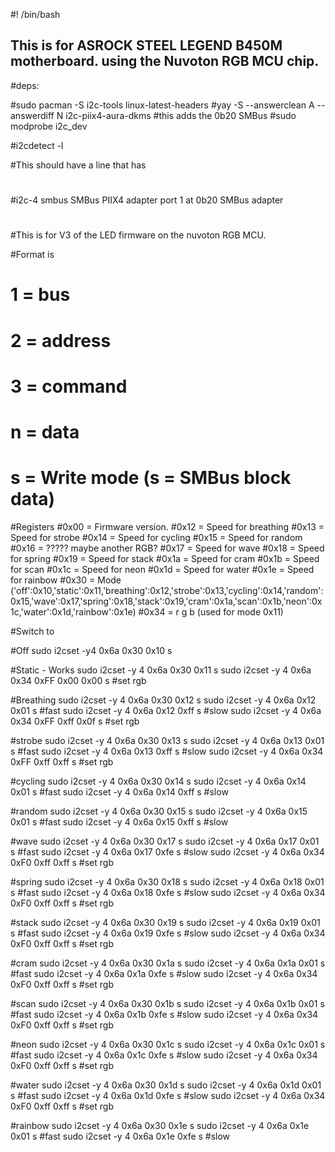 #! /bin/bash

## This is for ASROCK STEEL LEGEND B450M motherboard. using the Nuvoton RGB MCU chip.

#deps:

#sudo pacman -S i2c-tools linux-latest-headers
#yay -S --answerclean A --answerdiff N i2c-piix4-aura-dkms #this adds the 0b20 SMBus
#sudo modprobe i2c_dev

#i2cdetect -l 

#This should have a line that has 
#
#i2c-4	smbus     	SMBus PIIX4 adapter port 1 at 0b20	SMBus adapter
#
#This is for V3 of the LED firmware on the nuvoton RGB MCU.

#Format is
# 1 = bus
# 2 = address
# 3 = command
# n = data
# s = Write mode (s = SMBus block data)


#Registers
#0x00 = Firmware version.
#0x12 = Speed for breathing
#0x13 = Speed for strobe
#0x14 = Speed for cycling
#0x15 = Speed for random
#0x16 = ????? maybe another RGB?
#0x17 = Speed for wave
#0x18 = Speed for spring
#0x19 = Speed for stack
#0x1a = Speed for cram
#0x1b = Speed for scan
#0x1c = Speed for neon
#0x1d = Speed for water
#0x1e = Speed for rainbow
#0x30 = Mode ('off':0x10,'static':0x11,'breathing':0x12,'strobe':0x13,'cycling':0x14,'random':0x15,'wave':0x17,'spring':0x18,'stack':0x19,'cram':0x1a,'scan':0x1b,'neon':0x1c,'water':0x1d,'rainbow':0x1e)
#0x34 = r g b (used for mode 0x11)



#Switch to

#Off
sudo i2cset -y4 0x6a 0x30 0x10 s

#Static - Works
sudo i2cset -y 4 0x6a 0x30 0x11 s
sudo i2cset -y 4 0x6a 0x34 0xFF 0x00 0x00 s #set rgb

#Breathing
sudo i2cset -y 4 0x6a 0x30 0x12 s
sudo i2cset -y 4 0x6a 0x12 0x01 s #fast
sudo i2cset -y 4 0x6a 0x12 0xff s #slow
sudo i2cset -y 4 0x6a 0x34 0xFF 0xff 0x0f s #set rgb

#strobe
sudo i2cset -y 4 0x6a 0x30 0x13 s
sudo i2cset -y 4 0x6a 0x13 0x01 s #fast
sudo i2cset -y 4 0x6a 0x13 0xff s #slow
sudo i2cset -y 4 0x6a 0x34 0xFF 0xff 0xff s #set rgb

#cycling
sudo i2cset -y 4 0x6a 0x30 0x14 s
sudo i2cset -y 4 0x6a 0x14 0x01 s #fast
sudo i2cset -y 4 0x6a 0x14 0xff s #slow

#random
sudo i2cset -y 4 0x6a 0x30 0x15 s
sudo i2cset -y 4 0x6a 0x15 0x01 s #fast
sudo i2cset -y 4 0x6a 0x15 0xff s #slow

#wave
sudo i2cset -y 4 0x6a 0x30 0x17 s
sudo i2cset -y 4 0x6a 0x17 0x01 s #fast
sudo i2cset -y 4 0x6a 0x17 0xfe s #slow
sudo i2cset -y 4 0x6a 0x34 0xF0 0xff 0xff s #set rgb


#spring
sudo i2cset -y 4 0x6a 0x30 0x18 s
sudo i2cset -y 4 0x6a 0x18 0x01 s #fast
sudo i2cset -y 4 0x6a 0x18 0xfe s #slow
sudo i2cset -y 4 0x6a 0x34 0xF0 0xff 0xff s #set rgb

#stack
sudo i2cset -y 4 0x6a 0x30 0x19 s
sudo i2cset -y 4 0x6a 0x19 0x01 s #fast
sudo i2cset -y 4 0x6a 0x19 0xfe s #slow
sudo i2cset -y 4 0x6a 0x34 0xF0 0xff 0xff s #set rgb

#cram
sudo i2cset -y 4 0x6a 0x30 0x1a s
sudo i2cset -y 4 0x6a 0x1a 0x01 s #fast
sudo i2cset -y 4 0x6a 0x1a 0xfe s #slow
sudo i2cset -y 4 0x6a 0x34 0xF0 0xff 0xff s #set rgb

#scan
sudo i2cset -y 4 0x6a 0x30 0x1b s
sudo i2cset -y 4 0x6a 0x1b 0x01 s #fast
sudo i2cset -y 4 0x6a 0x1b 0xfe s #slow
sudo i2cset -y 4 0x6a 0x34 0xF0 0xff 0xff s #set rgb

#neon
sudo i2cset -y 4 0x6a 0x30 0x1c s
sudo i2cset -y 4 0x6a 0x1c 0x01 s #fast
sudo i2cset -y 4 0x6a 0x1c 0xfe s #slow
sudo i2cset -y 4 0x6a 0x34 0xF0 0xff 0xff s #set rgb

#water
sudo i2cset -y 4 0x6a 0x30 0x1d s
sudo i2cset -y 4 0x6a 0x1d 0x01 s #fast
sudo i2cset -y 4 0x6a 0x1d 0xfe s #slow
sudo i2cset -y 4 0x6a 0x34 0xF0 0xff 0xff s #set rgb

#rainbow
sudo i2cset -y 4 0x6a 0x30 0x1e s
sudo i2cset -y 4 0x6a 0x1e 0x01 s #fast
sudo i2cset -y 4 0x6a 0x1e 0xfe s #slow

